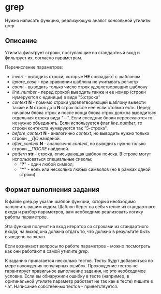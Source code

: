 
grep
==================

Нужно написать функцию, реализующую аналог консольной утилиты grep

Описание
--------

Утилита фильтрует строки, поступающие на стандартный вход и фильтрует их, согласно параметрам.

Перечисление параметров:
* _invert_ - выводить строки, которые __НЕ__ совпадают с шаблоном
* _ignore_case_ - при сравнении шаблона не учитывать регистр
* _count_ - выводить только число строк удовлетворивших шаблону
* _line_number_ - перед срокой выводить также и ее номер (строки нумеруются с единицы) в виде "5:строка"
* _context_ __N__ - помимо строки удовлетворяющей шаблону вывести также и __N__ строк до и __N__ строк после нее если столько есть. Перед началом блока строк и после конца блока строк должна выводиться отдельная строка вида "--". Если соседние блоки пересекаются то их нужно объединять. Если используется флаг _line_number_, то строки контекста нумеруются так "5-строка".
* _before_context_ __N__ - аналогично _context_, но выводить нужно только строки ___ДО_ найденой.
* _after_context_ __N__ - аналогично _context_, но выводить нужно только строки ___ПОСЛЕ_ найденой.
* _pattern_ __str__ - строка, описывающая шаблон поиска. В строке могут использоваться специальные сиволы:
    * __"?"__ - один любой символ;
    * __"*"__ - ноль или несколько любых символов (но в рамках одной строки)

Формат выполнения задания
-------

В файле grep.py указан шаблон функции, который необходимо заполнить вашим кодом. Шаблон берет на себя чтение из стандартного входа и разбор параметров, вам необходимо реализовать логику работы параметров.

Эта функция получит на вход итератор со строками из стандартного входа, на выход она должна отдать то, что должно в результате быть выведено на экран.

Если возникают вопросы по работе параметров - можно посмотреть как они работают в самой утилите _grep_.

К заданию прилагается несколько тестов. Тесты будут добавляться по мере нахождения популярных ошибок. Прохождение тестов не гарантирует правильное выполнение задания, но это необходимое условие. Если вы обнаружили ошибку в тесте (например, в оригинальной утилите параметр работает не так как в тесте) пишите в чат. Написание собственных тестов - приветствуется.

